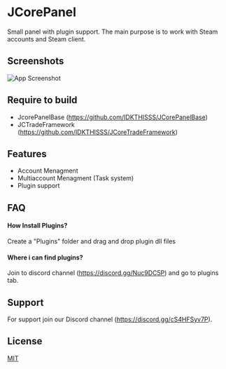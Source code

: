 
# JCorePanel

Small panel with plugin support. The main purpose is to work with Steam accounts and Steam client.


## Screenshots

![App Screenshot](https://i.ibb.co/m682Nw1/image-psd.png)


## Require to build

- JcorePanelBase (https://github.com/IDKTHISSS/JCorePanelBase)
- JCTradeFramework (https://github.com/IDKTHISSS/JCoreTradeFramework)


## Features

- Account Menagment
- Multiaccount Menagment (Task system)
- Plugin support


## FAQ

#### How Install Plugins?

Create a "Plugins" folder and drag and drop plugin dll files

#### Where i can find plugins?

Join to discord channel (https://discord.gg/Nuc9DC5P) and go to plugins tab.

## Support

For support join our Discord channel (https://discord.gg/cS4HFSyv7P).

## License

[MIT](https://choosealicense.com/licenses/mit/)

